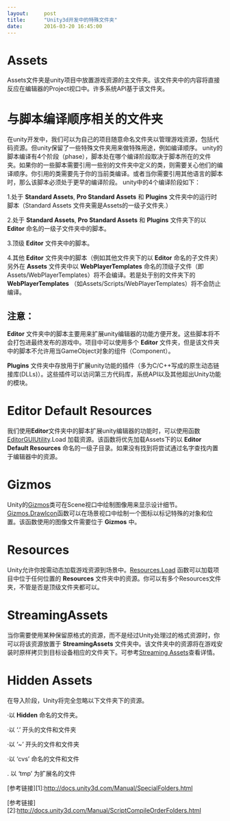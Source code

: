 ```yaml
---
layout:     post
title:      "Unity3d开发中的特殊文件夹"
date:       2016-03-20 16:45:00
---
```


# Assets

Assets文件夹是unity项目中放置游戏资源的主文件夹。该文件夹中的内容将直接反应在编辑器的Project视口中。许多系统API基于该文件夹。

# 与脚本编译顺序相关的文件夹

在unity开发中，我们可以为自己的项目随意命名文件夹以管理游戏资源，包括代码资源。但unity保留了一些特殊文件夹用来做特殊用途，例如编译顺序。
unity的脚本编译有4个阶段（phase），脚本处在哪个编译阶段取决于脚本所在的文件夹。如果你的一些脚本需要引用一些别的文件夹中定义的类，则需要关心他们的编译顺序。你引用的类需要先于你的当前类编译。或者当你需要引用其他语言的脚本时，那么该脚本必须处于更早的编译阶段。
unity中的4个编译阶段如下：

1.处于 **Standard Assets**, **Pro Standard Assets** 和 **Plugins** 文件夹中的运行时脚本（Standard Assets 文件夹需是Assets的一级子文件夹.）

2.处于 **Standard Assets**, **Pro Standard Assets** 和 **Plugins** 文件夹下的以 **Editor** 命名的一级子文件夹中的脚本。

3.顶级 **Editor** 文件夹中的脚本。

4.其他 **Editor** 文件夹中的脚本（例如其他文件夹下的以 **Editor** 命名的子文件夹）另外在 **Assets** 文件夹中以 **WebPlayerTemplates** 命名的顶级子文件（即Assets/WebPlayerTemplates）将不会编译。若是处于别的文件夹下的 **WebPlayerTemplates** （如Assets/Scripts/WebPlayerTemplates）将不会防止编译。

## 注意：

**Editor** 文件夹中的脚本主要用来扩展unity编辑器的功能方便开发。这些脚本将不会打包进最终发布的游戏中。项目中可以使用多个 **Editor** 文件夹，但是该文件夹中的脚本不允许用当GameObject对象的组件（Component）。

**Plugins** 文件夹中存放用于扩展unity功能的插件（多为C/C++写成的原生动态链接库(DLLs)）。这些插件可以访问第三方代码库，系统API以及其他超出Unity功能的模块。

# Editor Default Resources

我们使用**Editor**文件夹中的脚本扩展unity编辑器的功能时，可以使用函数[EditorGUIUtility](http://docs.unity3d.com/ScriptReference/EditorGUIUtility.html).Load 加载资源。该函数将优先加载Assets下的以 **Editor Default Resources** 命名的一级子目录。如果没有找到将尝试通过名字查找内置于编辑器中的资源。

# Gizmos

Unity的[Gizmos](http://docs.unity3d.com/ScriptReference/Gizmos.html)类可在Scene视口中绘制图像用来显示设计细节。[Gizmos.DrawIcon](http://docs.unity3d.com/ScriptReference/Gizmos.DrawIcon.html)函数可以在场景视口中绘制一个图标以标记特殊的对象和位置。该函数使用的图像文件需要位于 **Gizmos** 中。

# Resources

Unity允许你按需动态加载游戏资源到场景中。[Resources.Load](http://docs.unity3d.com/ScriptReference/Resources.Load.html) 函数可以加载项目中位于任何位置的 **Resources** 文件夹中的资源。你可以有多个Resources文件夹，不管是否是顶级文件夹都可以。

# StreamingAssets

当你需要使用某种保留原格式的资源，而不是经过Unity处理过的格式资源时，你可以将该资源放置于 **StreamingAssets** 文件夹中。该文件夹中的资源将在游戏安装时原样拷贝到目标设备相应的文件夹下。可参考[Streaming Assets](http://docs.unity3d.com/Manual/StreamingAssets.html)查看详情。

# Hidden Assets

在导入阶段，Unity将完全忽略以下文件夹下的资源。

·以 **Hidden** 命名的文件夹。

·以 ‘.’ 开头的文件和文件夹

·以 ‘~’ 开头的文件和文件夹

·以 ‘cvs’ 命名的文件和文件

. 以 ‘tmp’ 为扩展名的文件

[参考链接][1]:http://docs.unity3d.com/Manual/SpecialFolders.html

[参考链接][2]:http://docs.unity3d.com/Manual/ScriptCompileOrderFolders.html
